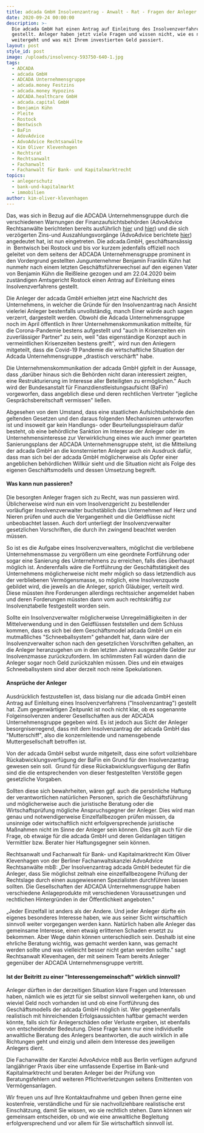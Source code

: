 ```yaml
---
title: adcada GmbH Insolvenzantrag - Anwalt - Rat - Fragen der Anleger
date: 2020-09-24 00:00:00
description: >-
  Die adcada GmbH hat einen Antrag auf Einleitung des Insolvenzverfahrens
  gestellt. Anleger haben jetzt viele Fragen und wissen nicht, wie es nun
  weitergeht und was mit Ihrem investierten Geld passiert.
layout: post
style_id: post
image: /uploads/insolvency-593750-640-1.jpg
tags:
  - ADCADA
  - adcada GmbH
  - ADCADA Unternehmensgruppe
  - adcada.money Festzins
  - adcada.money Hypozins
  - ADCADA.healthcare GmbH
  - adcada.capital GmbH
  - Benjamin Kühn
  - Pleite
  - Rostock
  - Bentwisch
  - BaFin
  - AdovAdvice
  - AdvoAdvice Rechtsanwälte
  - Kim Oliver Klevenhagen
  - Rechtsrat
  - Rechtsanwalt
  - Fachanwalt
  - Fachanwalt für Bank- und Kapitalmarktrecht
topics:
  - anlegerschutz
  - bank-und-kapitalmarkt
  - immobilien
author: kim-oliver-klevenhagen
---
```


Das, was sich in Bezug auf die ADCADA Unternehmensgruppe durch die verschiedenen Warnungen der Finanzaufsichtsbehörden (AdvoAdvice Rechtsanwälte berichteten bereits ausführlich [hier](https://advoadvice.de/blog/adcada-unternehmensgruppe-erneute-bafin-meldung-k%C3%B6nnte-anleger-beunruhigen/)&nbsp;und [hier](https://advoadvice.de/blog/adcada-healthcare-anleihe-2020-investorenwarnung-von-finanzmarktaufsicht-in-%C3%B6sterreich-ver%C3%B6ffentlicht/)) und die sich verzögerten Zins-und Auszahlungsvorgänge (AdvoAdvice berichtete [hier](https://advoadvice.de/blog/adcada-anleger-rat-vom-anwalt-was-tun-wenn-auszahlungen-ausbleiben/)) angedeutet hat, ist nun eingetreten. Die adcada.GmbH, geschäftsansässig in &nbsp;Bentwisch bei Rostock und bis vor kurzem jedenfalls offiziell noch geleitet von dem seitens der ADCADA Unternehmensgruppe prominent in den Vordergrund gestellten Jungunternehmer Benjamin Franklin Kühn hat nunmehr nach einem letzten Geschäftsführerwechsel auf den eigenen Vater von Benjamin Kühn die Rei&szlig;leine gezogen und am 22.04.2020 beim zuständigen Amtsgericht Rostock einen Antrag auf Einleitung eines Insolvenzverfahrens gestellt.

Die Anleger der adcada GmbH erhielten jetzt eine Nachricht des Unternehmens, in welcher die Gründe für den Insolvenzantrag nach Ansicht vielerlei Anleger bestenfalls unvollständig, manch Einer würde auch sagen verzerrt, dargestellt werden. Obwohl die Adcada Unternehmensgruppe noch im April öffentlich in Ihrer Unternehmenskommunikation mitteilte, für die Corona-Pandemie bestens aufgestellt und "auch in Krisenzeiten ein zuverlässiger Partner" zu sein, weil "das eigenständige Konzept auch in vermeintlichen Krisenzeiten bestens greift", &nbsp;wird nun den Anlegern mitgeteilt, dass die Covid-19 Pandemie die wirtschaftliche Situation der Adcada Unternehmensgruppe „drastisch verschärft" habe.

Die Unternehmenskommunikation der adcada GmbH gipfelt in der Aussage, dass „darüber hinaus sich die Behörden nicht daran interessiert zeigten, eine Restrukturierung im Interesse aller Beteiligten zu ermöglichen." Auch wird der Bundesanstalt für Finanzdienstleistungsaufsicht (BaFin) vorgeworfen, dass angeblich diese und deren rechtlichen Vertreter "jegliche Gesprächsbereitschaft vermissen" lie&szlig;en.

Abgesehen von dem Umstand, dass eine staatlichen Aufsichtsbehörde den geltenden Gesetzen und den daraus folgenden Mechanismen unterworfen ist und insoweit gar kein Handlungs- oder Beurteilungsspielraum dafür besteht, ob eine behördliche Sanktion im Interesse der Anleger oder im Unternehmensinteresse zur Verwirklichung eines wie auch immer gearteten Sanierungsplans der ADCADA Unternehmensgruppe steht, ist die Mitteilung der adcada GmbH an die konsternierten Anleger auch ein Ausdruck dafür, dass man sich bei der adcada GmbH möglicherweise als Opfer einer angeblichen behördlichen Willkür sieht und die Situation nicht als Folge des eigenen Geschäftsmodells und dessen Umsetzung begreift.

#### Was kann nun passieren?

Die besorgten Anleger fragen sich zu Recht, was nun passieren wird. Üblicherweise wird nun ein vom Insolvenzgericht zu bestellender vorläufiger Insolvenzverwalter buchstäblich das Unternehmen auf Herz und Nieren prüfen und auch die Vergangenheit und die Geldflüsse nicht unbeobachtet lassen. Auch dort unterliegt der Insolvenzverwalter gesetzlichen Vorschriften, die durch ihn zwingend beachtet werden müssen.

So ist es die Aufgabe eines Insolvenzverwalters, möglichst die verbliebene Unternehmensmasse zu vergrö&szlig;ern um eine geordnete Fortführung oder sogar eine Sanierung des Unternehmens zu erreichen, falls dies überhaupt möglich ist. Anderenfalls wäre die Fortführung der Geschäftstätigkeit des Unternehmens möglicherweise nicht mehr möglich so dass letztendlich aus der verbliebenen Vermögensmasse, so möglich, eine Insolvenzquote gebildet wird, die jeweils an die Anleger, sprich Gläubiger, verteilt wird. Diese müssten ihre Forderungen allerdings rechtssicher angemeldet haben und deren Forderungen müssten dann vom auch rechtskräftig zur Insolvenztabelle festgestellt worden sein.

Sollte ein Insolvenzverwalter möglicherweise Unregelmä&szlig;igkeiten in der Mittelverwendung und in den Geldflüssen feststellen und dem Schluss kommen, dass es sich bei dem Geschäftsmodel adcada GmbH um ein mutma&szlig;liches "Schneeballsystem" gehandelt hat, dann wäre der Insolvenzverwalter schon nach den gesetzlichen Vorschriften gehalten, an die Anleger heranzugehen um in den letzten Jahren ausgezahlte Gelder zur Insolvenzmasse zurückzufordern. Im schlimmsten Fall würden dann die Anleger sogar noch Geld zurückzahlen müssen. Dies und ein etwaiges Schneeballsystem sind aber derzeit noch reine Spekulationen.

#### Ansprüche der Anleger

Ausdrücklich festzustellen ist, dass bislang nur die adcada GmbH einen Antrag auf Einleitung eines Insolvenzverfahrens ("Insolvenzantrag") gestellt hat. Zum gegenwärtigen Zeitpunkt ist noch nicht klar, ob es sogenannte Folgeinsolvenzen anderer Gesellschaften aus der ADCADA Unternehmensgruppe gegeben wird. Es ist jedoch aus Sicht der Anleger besorgniserregend, dass mit dem Insolvenzantrag der adcada GmbH das "Mutterschiff", also die konzernleitende und namensgebende Muttergesellschaft betroffen ist.

Von der adcada GmbH selbst wurde mitgeteilt, dass eine sofort vollziehbare Rückabwicklungsverfügung der BaFin ein Grund für den Insolvenzantrag gewesen sein soll.&nbsp; Grund für diese Rückabwicklungsverfügung der Bafin sind die die entsprechenden von dieser festgestellten Verstö&szlig;e gegen gesetzliche Vorgaben.

Sollten diese sich bewahrheiten, wären ggf. auch die persönliche Haftung der verantwortlichen natürlichen Personen, sprich die Geschäftsführung und möglicherweise auch die juristische Beratung oder die Wirtschaftsprüfung mögliche Anspruchsgegner der Anleger. Dies wird man genau und notwendigerweise Einzelfallbezogen prüfen müssen, da unsinnige oder wirtschaftlich nicht erfolgversprechende juristische Ma&szlig;nahmen nicht im Sinne der Anleger sein können. Dies gilt auch für die Frage, ob etwaige für die adcada GmbH und deren Geldanlagen tätigen Vermittler bzw. Berater hier Haftungsgegner sein können.

Rechtsanwalt und Fachanwalt für Bank- und Kapitalmarktrecht Kim Oliver Klevenhagen von der Berliner Fachanwaltskanzlei AdvoAdvice Rechtsanwälte mbB: „Der Insolvenzantrag adcada GmbH bedeutet für die Anleger, dass Sie möglichst zeitnah eine einzelfallbezogene Prüfung der Rechtslage durch einen ausgewiesenen Spezialisten durchführen lassen sollten. Die Gesellschaften der ADCADA Unternehmensgruppe haben verschiedene Anlageprodukte mit verschiedenen Voraussetzungen und rechtlichen Hintergründen in der Öffentlichkeit angeboten."

„Jeder Einzelfall ist anders als der Andere. Und jeder Anleger dürfte ein eigenes besonderes Interesse haben, wie aus seiner Sicht wirtschaftlich sinnvoll weiter vorgegangen werden kann. Natürlich haben alle Anleger das gemeinsame Interesse, einen etwaig erlittenen Schaden ersetzt zu bekommen. Aber Wege dahin können unterschiedlich sein. Deshalb ist eine ehrliche Beratung wichtig, was gemacht werden kann, was gemacht werden sollte und was vielleicht besser nicht getan werden sollte." sagt Rechtsanwalt Klevenhagen, der mit seinem Team bereits Anleger gegenüber der ADCADA Unternehmensgruppe vertritt.

#### Ist der Beitritt zu einer "Interessengemeinschaft" wirklich sinnvoll?

Anleger dürften in der derzeitigen Situation klare Fragen und Interessen haben, nämlich wie es jetzt für sie selbst sinnvoll weitergehen kann, ob und wieviel Geld noch vorhanden ist und ob eine Fortführung des Geschäftsmodells der adcada GmbH möglich ist. Wer gegebenenfalls realistisch mit hinreichenden Erfolgsaussichten haftbar gemacht werden könnte, falls sich für Anlegerschäden oder Verluste ergeben, ist ebenfalls von entscheidender Bedeutung. Diese Frage kann nur eine individuelle anwaltliche Beratung des Anlegers beantworten, die auch wirklich in alle Richtungen geht und einzig und allein dem Interesse des jeweiligen Anlegers dient.

Die Fachanwälte der Kanzlei AdvoAdvice mbB aus Berlin verfügen aufgrund langjähriger Praxis über eine umfassende Expertise im Bank-und Kapitalmarktrecht und beraten Anleger bei der Prüfung von Beratungsfehlern und weiteren Pflichtverletzungen seitens Emittenten von Vermögensanlagen.

Wir freuen uns auf Ihre Kontaktaufnahme und geben Ihnen gerne eine kostenfreie, verständliche und für sie nachvollziehbare realistische erst Einschätzung, damit Sie wissen, wo sie rechtlich stehen. Dann können wir gemeinsam entscheiden, ob und wie eine anwaltliche Begleitung erfolgversprechend und vor allem für Sie wirtschaftlich sinnvoll ist.